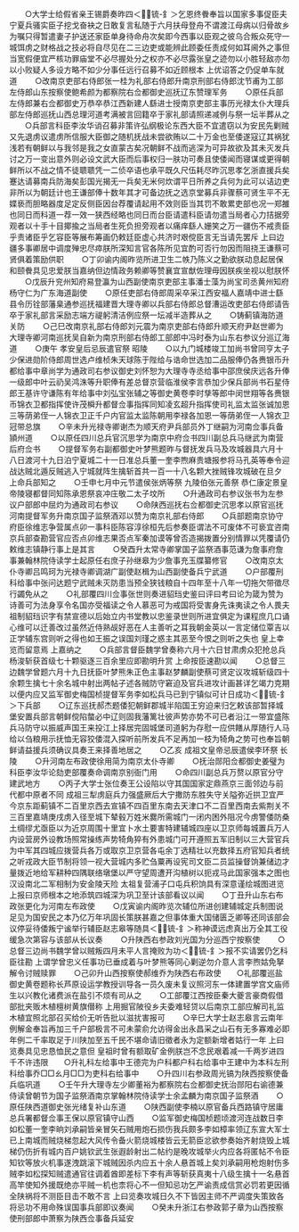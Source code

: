 <!-- { "loadSidebar": true } -->
　　○大学士给假省亲王锡爵奏昨四＜锍-釒＞乞恩终餋奉旨以国家多事促臣夫宁夏兵骚实臣子挖戈奋袂之日敢复言私随于六月扶母登舟不谓渡江母病以归骨故乡为嘱只得暂遣妻子护送还家臣单身待命舟次矣即今西事以臣观之彼乌合叛众死守一城饵虏之财格战之技必将自尽见在二三边吏或能辨此顾委任责成何如耳阃外之事但当宽假便宜严核功罪庙堂不必尽握处分之权亦不必尽露张皇之迹勿以小胜轻敌亦勿以小败疑人多设方略不如少分事任远行召募不如近顾根本  上优诏答之仍促单车就道
　　○改南京吏部右侍郎张一桂为礼部右侍郎升南京刑部右侍郎沈节甫为工部左侍郎山东按察使鲍希颜为都察院右佥都御史巡抚辽东赞理军务
　　○原任兵部左侍郎兼右佥都御史万恭卒恭江西新建人繇进士授南京吏部主事历光禄太仆大理兵部左侍郎巡抚山西总理河道考满被言回籍卒于家礼部请照递减例与祭一坛半葬从之
　　○兵部言科臣李汝华诮召募非策许弘纲极论东西大臣不宜遣窃以为安民先剿贼又先退虏议遣虏所信服大臣御之随机抚战未尝欲贿以二十万金也至倭遂寇辽其祸犹浅若有朝鲜以与我邻是我之女直蒙古矣况朝鲜不战而逃深为可异故欲及其未灭发兵讨之万一变出意外则必设文武大臣而后事权归一肤功可奏且使倭闻而寝谋或更得朝鲜所以不战之情不徒聩聩凭一二侦卒语也承平既久尺伍耗尽昨沉思孝乞浙直援兵矣蹇达请募南兵防海矣彭国光揭无一兵矣无米何炊谓平日所养之兵何为此可以诘边吏非所以为朝廷计也王谦部俸十数年其才可备边抚之选京堂募兵非骤蔡可贤生平不无媟亵而胆略器度足定反侧臣因台荐覆请起用不效则臣当其罚不敢累吏部也况一郑雒也同日而科道一荐一效一狭西经略也同日而台臣请遣科臣请勿遣当局者心力拮据旁观者以十手十目揶揄之当局者生死负担旁观者以痛痒繇人姗笑之万一疆伤不戒责臣乎责诸臣乎乞容臣等展布筹画仍敕廷臣虚心共济时艰傥臣言无当请先罢斥  上曰边疆多事卿居中调度殚忠尽瘁朕所深知言官各陈所见宜酌可否行勿因而阻挠王谦蔡可贤俱着策励供职
　　○丁卯谕内阁昨览所进卫生二帙乃陈义之勤欲朕动息起居保和颐餋具见忠爱朕当嘉纳但边情政务赖卿等赞襄宜宣猷佐理毋因朕疾坐视以慰朕怀
　　○戊辰升兖州知府易登瀛为山西副使南京吏部主事潘士藻为尚宝司丞黄州知府杨守仁为广东海道副使
　　○原任吏部右侍郎周采卒采江西安福人嘉靖中进士繇县令历铨部藩臬通参巡抚福建晋大理寺卿以兵部右侍郎总督漕运改吏部右侍郎请告卒于家礼部言采励志端方禔躬清洁例应祭一坛减半造葬从之
　　○铸蓟镇海防道关防
　　○己巳改南京礼部右侍郎刘元震为南京吏部右侍郎升顺天府尹赵世卿为大理寺卿河南巡抚吴自新为南京刑部右侍郎工部郎中冯时泰为山东右参议分巡辽海道
　　○庚午  孝安皇后忌辰遣官祭  昭陵
　　○以九门城楼竣工加尚书曾同亨太子少保进勋阶侍郎周世选卢维桢朱天球陈于陛给与诰命世选加二品服俸仍各赉银币升都给事中章尚学为通政司右参议御史刘怀恕为大理寺寺丞给事中邵庶侯庆远各升俸一级郎中叶云礽吴鸿洙等升职俸有差总督京营临淮侯李言恭加少保兵部尚书石星侍郎王基许守谦陈有年给事中刘弘宝张辅之等御史黄卷李时孳等郎中闵世翔等各赉银币锦衣卫都指挥使许茂橓升都督佥事指挥同知凌玄超升指挥使司礼监太监张诚加恩三等荫弟侄一人锦衣卫正千户内官监太监陈朝用李禄各加恩一等荫弟侄一人锦衣卫冠带总旗
　　○辛未升光禄寺卿谢杰为顺天府尹兵部员外丁继嗣为河南佥事兵备頴州道
　　○以原任四川总兵官沉思学为南京中府佥书四川副总兵马继武为南营后府佥书
　　○提督军务右副都御史叶梦熊题昨与督抚发兵马及攻城器具六月十八日渡河十九日泊宁夏城二十一日准总兵董一奎李煦麻贵塘报参将马孔英等奉令迎战达贼北遁反贼逃入宁城就阵生擒斩首共一百一十八名颗大挫贼锋攻城破在旦夕  上命兵部知之
　　○壬申七月中元节遣侯张炳等祭  九陵伯张元善祭  恭仁康定景皇帝陵寝都督同知陈承恩祭哀冲庄敬二太子坟所
　　○升通政司右参议张书为左参议户部郎中屈灼为通政司右参议
　　○命陕西巡抚右佥都御史沉思孝以原官巡抚河南提督军务升南京国子监祭酒邓以赞为南京礼部右侍郎
　　○兵部题南京协守府臣徐维志争营属点卯一事科臣陈容淳徐桓先后参奏臣谓法不可废体不可亵宜咨南京兵部查勘营官应否点卯维志果否点军秦加谟等曾否造揭拨置分别情罪以凭覆请仍敕维志镇静行事上是其言
　　○癸酉升太常寺卿掌国子监祭酒事范谦为詹事府詹事兼翰林院侍读学士起原任右庶子孙继皋为少詹事充玉牒纂修官
　　○改南京太仆寺卿吕鸣珂为光禄寺卿调湖广副使赵楫为山西副使备兵宁武道
　　○户部覆刑科给事中张问达题宁武贼未灭防患当预全狭钱粮自十四年至十八年一切拖欠带徵尽行蠲免从之
　　○礼部覆四川佥事张世则奏进貂珰史鉴曰评曰考曰论为箴为赞为诗善可为法身享令名国亦受福读之令人慕恶可为戒国将受害身先诛夷读之令人畏夫  祖制貂珰识字有禁宣德以后始立内书堂教以忠鉴录世则所进宜俱定为课程庶几口诵心维可以迁善改过虽然近侍熟觇好恶在人主善听之耳我朝金英以一言定储位覃吉以正学辅东宫则听之得也如王振之误国刘瑾之惑主其恶至今恨之则听之失也  皇上幸览而留意焉  上嘉纳之
　　○兵部言督臣魏学曾奏称六月十六日甘肃虏众犯抢总兵杨浚斩获首级七十颗驱逐三百余里应即勘明升赏  上命按臣速勘以闻
　　○总督三边魏学曾题六月十九日抚臣叶梦熊朱正色主事赵梦麟副使蔡可贤定议攻城斩级四十余颗生擒七十余名城中射出两帖子述各贼防守窘迫及官兵进攻计画甚详乞竭力克期以便内应又监军御史梅国桢提督军务李如松兵马已到宁镇似可计日成功＜锍-釒＞下兵部
　　○辽东巡抚郝杰题倭犯朝鲜郡城半陷国王穷迫来归乞敕该部暂择城堡安置兵部言朝鲜傥陷螫必中辽则固我藩篱壮彼声势亦势不可已者沿江一带宜盛陈兵马防守以振威声国王来投江上择居完固城堡司道躬为存慰一应供饍从厚随行人马给以刍粮用示抚恤无容狡倭混入探听前所发兵不足再加一枝为犄角之势可也奉旨朝鲜请益援兵须确议具奏王来择善地居之
　　○乙亥  成祖文皇帝忌辰遣侯李环祭  长陵
　　○升河南左布政使徐用简为南京太仆寺卿
　　○抚治郧阳佥都御史姜璧为科臣李汝华论劾吏部覆奏命调南京别衙门用
　　○命四川副总兵万赘以原官分守建武地方
　　○丙子大学士张位奏王公设陷以守其国国家定鼎燕京三面邻边与前代都中原者不同  成祖三犁虏庭兵力强盛厥后大宁撒防东胜失守关隘弥近拱卫宜严今京东距蓟镇不二百里京西去宣镇不四百里东南去天津口不二百里西南去紫荆关不三百里嘉靖庚戌虏入径至城下辇毂万姓米爨所需城门一闭内困外阻况今虏警倭防桑土绸缪尤亟臣以为近京周围十里宜卜水土要害特建辅城四座以卫京师每城置兵万人内设营房外设教场照常操练声势犄角猝有外患城门可开遵照五军旧制以三大营官兵为中军其四城应拨营兵各万或取京卫京营各屯余丁选精壮以充数择五府官知兵者统之听戎政大臣节制将领一视大营城内多贮刍粟再设宪司文臣二员监操督饷兼储边才量拨近地给军耕种四隅联络墩堡以严守望周遭开沟植树以扼戎马此国家强本之图也汉设南北二军相制为安金陵天险  太祖复营浦子口屯兵积饷具有深意谨绘城图进览上报曰京师根本之地添筑四城深为巩卫至计该部看议以闻
　　○丁丑升山东右布政张更化为河南左布政使
　　○戊寅谕内阁昨览次辅位所进创建辅城定兵制图说足见为国安民之本乃亿万年巩固长策朕甚嘉之但事体重大国储匮乏卿等还同该部会议停妥待倭叛宁谧举行辅臣赵志皋等随具＜锍-釒＞称神谟远虑真出万全其工役缓急次第容与该部从长议奏
　　○升陕西右参政刘光国为分巡西宁按察使
　　○总督三边尚书魏学曾以贼叛四月未平人言掩败为功＜锍-釒＞报不实请罢仍乞科臣往勘  上谓学曾忠义任事功已垂成着与叶梦熊等同心剿逆勿介意人言李煦姑免拏解令讨贼赎罪
　　○己卯升山西按察使郝维乔为陕西右布政使　　○礼部覆巡盐御史黄卷题称长芦原设运学教授训导各一员久废未复议照河东一体建置学宫文庙师生以兴教化诸费派在盐引不烦有司从之
　　○工部覆江西按臣秦大夔言豪商假借部批夹贩木植檀树黄旗僣称  上用掘官陂役乡夫委难轻贷以后南京工部应解司礼监木植宜照北部召买给价无听告批以滋扰害报可
　　○辛巳大学士赵志皋言云南年例解金奉旨再加三千户部极言不可未蒙俞允访得金出永昌采之山石有无多寡难必即年例二千率取足于川陕加至五千民不堪命请旧徵者永为定额新增者姑行一年  上曰览奏具见忠恳恤民之意但  皇祖时曾有额取矿金例朕岂不念民艰着减一千两岁进四千不许违限　　○升礼科左给事中王德完为户科都户科右给事中王建中为本科左刑科给事乔□□ㄠ月□□为吏科右给事中
　　○升四川右参政周光镐为陕西按察使备兵临巩道
　　○壬午升大理寺左少卿董裕为都察院右佥都御史抚治郧阳右谕德兼侍读曾朝节为国子监祭酒南京掌翰林院侍读学士余孟麟为南京国子监祭酒
　　○原任陕西道御史张光绪复补山东道
　　○陕西副使李楠以原官备兵西路镇守居庸总兵署都督佥事王保以原官镇守山西
　　○监军御史梅国桢题顷渡河连战数日李如松董一奎李晌刘承嗣皆亲冒矢石贼用炮石损伤我兵颇多李如樟率领辽东宣大军士已上南城而贼烧梯忽起大风传令备火箭烧城楼皆云无箭臣忿欲参奏始齐射烧毁上城梯仍伤折有城内百户姚钦武生张遐龄射出二帖约是晚攻城举火内应各将匿帖不令臣知钦等放火机事遂洩跳滚下城贼因杀内应五十余人悬首城上矣刘承嗣用枪炮射伤多贼李如松探知贼遣通官往调着酋即差标下李有声等斩获真夷十八级生擒十一名悬首高竿使知外援既绝亦平贼一机也柰将心不一但知忌功乞严谕责成信赏必罚若更因循全陕祸将不测臣目击不敢不言  上曰览奏攻城日久不下皆因主师不严调度失策致各将忌功不用命殊误国事兵部即议奏闻
　　○癸未升浙江右参政郭子章为山西按察使刑部郎中萧察为陕西佥事备兵延安
